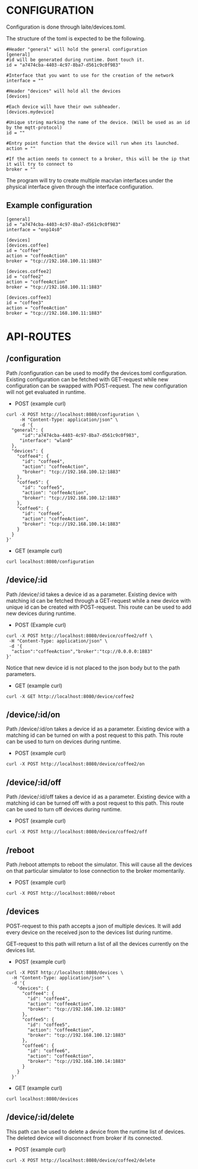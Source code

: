 # CONFIGURATION

Configuration is done through laite/devices.toml.

The structure of the toml is expected to be the following.

```
#Header "general" will hold the general configuration
[general]
#id will be generated during runtime. Dont touch it.
id = "a7474cba-4403-4c97-8ba7-d561c9c0f983" 

#Interface that you want to use for the creation of the network
interface = ""  

#Header "devices" will hold all the devices 
[devices]

#Each device will have their own subheader.
[devices.mydevice]

#Unique string marking the name of the device. (Will be used as an id by the mqtt-protocol)
id = "" 

#Entry point function that the device will run when its launched.
action = ""

#If the action needs to connect to a broker, this will be the ip that it will try to connect to
broker = ""
```

The program will try to create multiple macvlan interfaces under the physical interface given through the interface configuration.


## Example configuration

```
[general]
id = "a7474cba-4403-4c97-8ba7-d561c9c0f983"
interface = "enp14s0" 

[devices]
[devices.coffee]
id = "coffee"
action = "coffeeAction"
broker = "tcp://192.168.100.11:1883"

[devices.coffee2]
id = "coffee2"
action = "coffeeAction"
broker = "tcp://192.168.100.11:1883"

[devices.coffee3]
id = "coffee3"
action = "coffeeAction"
broker = "tcp://192.168.100.11:1883"
```


# API-ROUTES

## /configuration

Path /configuration can be used to modify the devices.toml configuration.
Existing configuration can be fetched with GET-request while new configuration can be swapped with POST-request. The new configuration will not get evaluated in runtime.

* POST (example curl)
```
curl -X POST http://localhost:8080/configuration \
     -H "Content-Type: application/json" \
     -d '{
  "general": {
      "id":"a7474cba-4403-4c97-8ba7-d561c9c0f983",
     "interface": "wlan0"
  },
  "devices": {
    "coffee4": {
      "id": "coffee4",
      "action": "coffeeAction",
      "broker": "tcp://192.168.100.12:1883"
    },
    "coffee5": {
      "id": "coffee5",
      "action": "coffeeAction",
      "broker": "tcp://192.168.100.12:1883"
    },
    "coffee6": {
      "id": "coffee6",
      "action": "coffeeAction",
      "broker": "tcp://192.168.100.14:1883"
    }
  }
}'
```
* GET (example curl)

``` 
curl localhost:8080/configuration
```
## /device/:id
 
Path /device/:id takes a device id as a parameter. Existing device with matching id can be fetched through a GET-request while a new device with unique id can be created with POST-request. This route can be used to add new devices during runtime.

* POST (Example curl)

``` 
curl -X POST http://localhost:8080/device/coffee2/off \
 -H "Content-Type: application/json" \
 -d '{
  "action":"coffeeAction","broker":"tcp://0.0.0.0:1883"
}'
``` 
Notice that new device id is not placed to the json body but to the path parameters.

* GET (example curl)
  
```
curl -X GET http://localhost:8080/device/coffee2
```


## /device/:id/on

Path /device/:id/on takes a device id as a parameter. Existing device with a matching id can be turned on with a post request to this path. This route can be used to turn on devices during runtime.

* POST (example curl)
```
curl -X POST http://localhost:8080/device/coffee2/on
```

## /device/:id/off

Path /device/:id/off takes a device id as a parameter. Existing device with a matching id can be turned off with a post request to this path. This route can be used to turn off devices during runtime.

* POST (example curl)
```
curl -X POST http://localhost:8080/device/coffee2/off
```

## /reboot

Path /reboot attempts to reboot the simulator.
This will cause all the devices on that particular simulator to lose connection to the broker momentarily.

* POST (example curl)
```
curl -X POST http://localhost:8080/reboot
```

## /devices 

POST-request to this path accepts a json of multiple devices. It will add every device on the received json to the devices list during runtime.

GET-request to this path will return a list of all the devices currently on the devices list. 

* POST (example curl)

``` 
curl -X POST http://localhost:8080/devices \
  -H "Content-Type: application/json" \
  -d '{
    "devices": {
      "coffee4": {
        "id": "coffee4",
        "action": "coffeeAction",
        "broker": "tcp://192.168.100.12:1883"
      },
      "coffee5": {
        "id": "coffee5",
        "action": "coffeeAction",
        "broker": "tcp://192.168.100.12:1883"
      },
      "coffee6": {
        "id": "coffee6",
        "action": "coffeeAction",
        "broker": "tcp://192.168.100.14:1883"
      }
    }
  }'

  ```

* GET (example curl)

``` 
curl localhost:8080/devices
```



## /device/:id/delete 

This path can be used to delete a device from the runtime list of devices. The deleted device will disconnect from broker if its connected.

* POST (example curl)

```
curl -X POST http://localhost:8080/device/coffee2/delete
```

